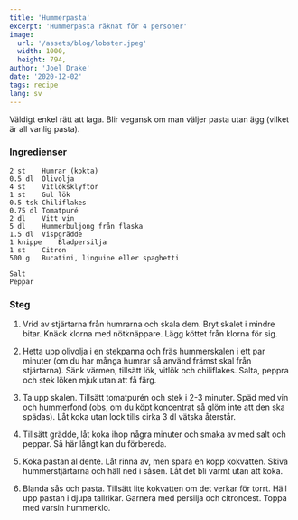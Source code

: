```yaml
---
title: 'Hummerpasta'
excerpt: 'Hummerpasta räknat för 4 personer'
image:
  url: '/assets/blog/lobster.jpeg'
  width: 1000,
  height: 794,
author: 'Joel Drake'
date: '2020-12-02'
tags: recipe
lang: sv
---
```


Väldigt enkel rätt att laga. Blir vegansk om man väljer pasta utan ägg (vilket är all vanlig pasta).

### Ingredienser

```
2 st	Humrar (kokta)
0.5 dl	Olivolja
4 st	Vitlöksklyftor
1 st	Gul lök
0.5 tsk	Chiliflakes
0.75 dl	Tomatpuré
2 dl	Vitt vin
5 dl	Hummerbuljong från flaska
1.5 dl	Vispgrädde
1 knippe	Bladpersilja
1 st	Citron
500 g	Bucatini, linguine eller spaghetti

Salt
Peppar
```

### Steg

1. Vrid av stjärtarna från humrarna och skala dem. Bryt skalet i mindre bitar. Knäck klorna med nötknäppare. Lägg köttet från klorna för sig.

2. Hetta upp olivolja i en stekpanna och fräs hummerskalen i ett par minuter (om du har många humrar så använd främst skal från stjärtarna). Sänk värmen, tillsätt lök, vitlök och chiliflakes. Salta, peppra och stek löken mjuk utan att få färg.

3. Ta upp skalen. Tillsätt tomatpurén och stek i 2-3 minuter. Späd med vin och hummerfond (obs, om du köpt koncentrat så glöm inte att den ska spädas). Låt koka utan lock tills cirka 3 dl vätska återstår.

4. Tillsätt grädde, låt koka ihop några minuter och smaka av med salt och peppar. Så här långt kan du förbereda.

5. Koka pastan al dente. Låt rinna av, men spara en kopp kokvatten. Skiva hummerstjärtarna och häll ned i såsen. Låt det bli varmt utan att koka.

6. Blanda sås och pasta. Tillsätt lite kokvatten om det verkar för torrt. Häll upp pastan i djupa tallrikar. Garnera med persilja och citroncest. Toppa med varsin hummerklo.
